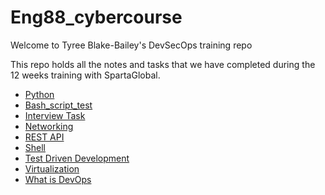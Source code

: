 # Eng88_cybercourse

Welcome to Tyree Blake-Bailey's DevSecOps training repo

This repo holds all the notes and tasks that we have completed during the 12 weeks training with SpartaGlobal.


* [ Python ](Python)
* [ Bash_script_test ](Bash_script_test)
* [ Interview Task](Interview_Tasks)
* [ Networking ](Networking)
* [ REST API ]( RESTAPI)
* [ Shell ]( Shell)
* [ Test Driven Development ](TDD_task)
* [ Virtualization ](Virtualization)
* [ What is DevOps ](What%20is%20DevOps)